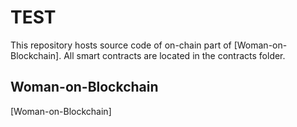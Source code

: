 # TEST

This repository hosts source code of on-chain part of [Woman-on-Blockchain].
All smart contracts are located in the contracts folder.

## Woman-on-Blockchain

[Woman-on-Blockchain]


